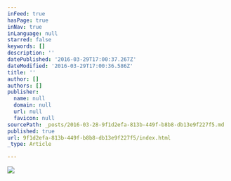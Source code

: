 ```yaml
---
inFeed: true
hasPage: true
inNav: true
inLanguage: null
starred: false
keywords: []
description: ''
datePublished: '2016-03-29T17:00:37.267Z'
dateModified: '2016-03-29T17:00:36.586Z'
title: ''
author: []
authors: []
publisher:
  name: null
  domain: null
  url: null
  favicon: null
sourcePath: _posts/2016-03-28-9f1d2efa-813b-449f-b8b8-db13e9f227f5.md
published: true
url: 9f1d2efa-813b-449f-b8b8-db13e9f227f5/index.html
_type: Article

---
```

![](https://the-grid-user-content.s3-us-west-2.amazonaws.com/ef7ff67d-6e3c-4c0c-bf64-c850b48fd91e.jpg)